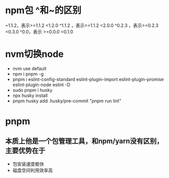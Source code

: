 
# npm包 ^和~的区别
~1.1.2，表示>=1.1.2 <1.2.0
^1.1.2 ，表示>=1.1.2 <2.0.0
^0.2.3 ，表示>=0.2.3 <0.3.0
^0.0，表示 >=0.0.0 <0.1.0
# nvm切换node
- nvm use default
- npm i pnpm -g
- pnpm i eslint-config-standard eslint-plugin-import eslint-plugin-promise eslint-plugin-node eslint -D
-  sudo pnpm i husky
-  npx husky install
-  pnpm husky add .husky/pre-commit "pnpm run lint"
# pnpm
## 本质上他是一个包管理工具，和npm/yarn没有区别，主要优势在于
- 包安装速度极快
- 磁盘空间利用效率高